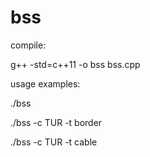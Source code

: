 # bss
compile:

g++ -std=c++11 -o bss bss.cpp

usage examples:

./bss

./bss -c TUR -t border

./bss -c TUR -t cable
